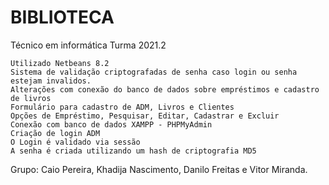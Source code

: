 # BIBLIOTECA
Técnico em informática Turma 2021.2
    
    Utilizado Netbeans 8.2
    Sistema de validação criptografadas de senha caso login ou senha estejam invalidos.
    Alterações com conexão do banco de dados sobre empréstimos e cadastro de livros
    Formulário para cadastro de ADM, Livros e Clientes
    Opções de Empréstimo, Pesquisar, Editar, Cadastrar e Excluir
    Conexão com banco de dados XAMPP - PHPMyAdmin
    Criação de login ADM
    O Login é validado via sessão
    A senha é criada utilizando um hash de criptografia MD5

Grupo: Caio Pereira, Khadija Nascimento, Danilo Freitas e Vitor Miranda.
